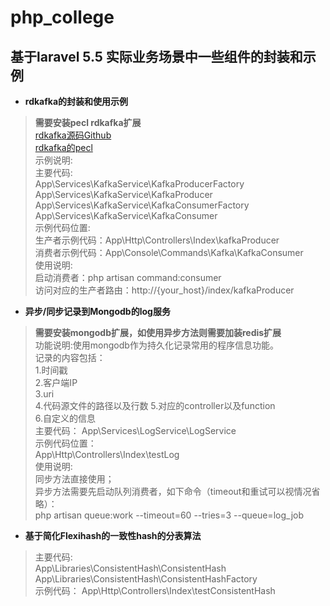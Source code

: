 # php_college
## 基于laravel 5.5 实际业务场景中一些组件的封装和示例
+ **rdkafka的封装和使用示例**
 >**需要安装pecl rdkafka扩展**  
[rdkafka源码Github](https://github.com/arnaud-lb/php-rdkafka "Markdown")  
[rdkafka的pecl](https://pecl.php.net/package/rdkafka "Markdown")  
示例说明:  
主要代码:  
App\Services\KafkaService\KafkaProducerFactory  
App\Services\KafkaService\KafkaProducer  
App\Services\KafkaService\KafkaConsumerFactory  
App\Services\KafkaService\KafkaConsumer  
示例代码位置:  
生产者示例代码：App\Http\Controllers\Index\kafkaProducer  
消费者示例代码：App\Console\Commands\Kafka\KafkaConsumer  
使用说明:  
启动消费者：php artisan command:consumer  
访问对应的生产者路由：http://{your_host}/index/kafkaProducer  

+ **异步/同步记录到Mongodb的log服务**  
>**需要安装mongodb扩展，如使用异步方法则需要加装redis扩展**   
功能说明:使用mongodb作为持久化记录常用的程序信息功能。  
记录的内容包括：  
1.时间戳  
2.客户端IP  
3.uri  
4.代码源文件的路径以及行数
5.对应的controller以及function  
6.自定义的信息  
主要代码：
App\Services\LogService\LogService  
示例代码位置：  
App\Http\Controllers\Index\testLog  
使用说明:  
同步方法直接使用；  
异步方法需要先启动队列消费者，如下命令（timeout和重试可以视情况省略）：   
php artisan queue:work --timeout=60 --tries=3 --queue=log_job


+ **基于简化Flexihash的一致性hash的分表算法**  
>主要代码:  
App\Libraries\ConsistentHash\ConsistentHash  
App\Libraries\ConsistentHash\ConsistentHashFactory  
示例代码： 
App\Http\Controllers\Index\testConsistentHash  




